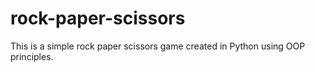 # rock-paper-scissors
This is a simple rock paper scissors game created in Python using OOP principles.
